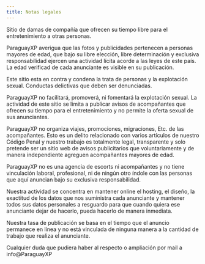 ```yaml
---
title: Notas legales
---
```

Sitio de damas de compañía que ofrecen su tiempo libre para el entretenimiento a otras personas.

ParaguayXP averigua que las fotos y publicidades pertenecen a personas mayores de edad, que bajo su libre elección, libre determinación y exclusiva responsabilidad ejercen una actividad lícita acorde a las leyes de este país. La edad verificad de cada anunciante es visible en su publicación.

Este sitio esta en contra y condena la trata de personas y la explotación sexual. Conductas delictivas que deben ser denunciadas.

ParaguayXP no facilitará, promoverá, ni fomentará la explotación sexual. La actividad de este sitio se limita a publicar avisos de acompañantes que ofrecen su tiempo para el entretenimiento y no permite la oferta sexual de sus anunciantes. 

ParaguayXP no organiza viajes, promociones, migraciones, Etc. de las acompañantes. Esto es un delito relacionado con varios artículos de nuestro Código Penal y nuestro trabajo es totalmente legal, transparente y solo pretende ser un sitio web de avisos publicitarios que voluntariamente y de manera independiente agreguen acompañantes mayores de edad.

ParaguayXP no es una agencia de escorts ni acompañantes y no tiene vinculación laboral, profesional, ni de ningún otro índole con las personas que aquí anuncian bajo su exclusiva responsabilidad.

Nuestra actividad se concentra en mantener online el hosting, el diseño, la exactitud de los datos que nos suministra cada anunciante y mantener todos sus datos personales a resguardo para que cuando quiera ese anunciante dejar de hacerlo, pueda hacerlo de manera inmediata.

Nuestra tasa de publicación se basa en el tiempo que el anuncio permanece en línea y no está vinculada de ninguna manera a la cantidad de trabajo que realiza el anunciante.

Cualquier duda que pudiera haber al respecto o ampliación por mail a info@ParaguayXP